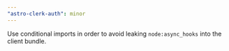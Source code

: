 ```yaml
---
"astro-clerk-auth": minor
---
```


Use conditional imports in order to avoid leaking `node:async_hooks` into the client bundle.
